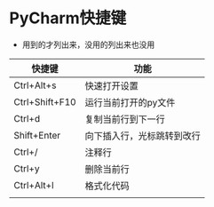 # PyCharm快捷键

* 用到的才列出来，没用的列出来也没用

| 快捷键         | 功能                       |
| -------------- | -------------------------- |
| Ctrl+Alt+s     | 快速打开设置               |
| Ctrl+Shift+F10 | 运行当前打开的py文件       |
| Ctrl+d         | 复制当前行到下一行         |
| Shift+Enter    | 向下插入行，光标跳转到改行 |
| Ctrl+/         | 注释行                     |
| Ctrl+y         | 删除当前行                 |
| Ctrl+Alt+l     | 格式化代码                 |
|                |                            |
